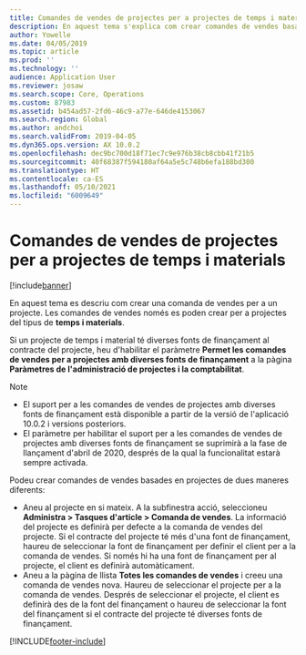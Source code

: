 ```yaml
---
title: Comandes de vendes de projectes per a projectes de temps i materials
description: En aquest tema s'explica com crear comandes de vendes basades en projectes per a projectes de temps i materials.
author: Yowelle
ms.date: 04/05/2019
ms.topic: article
ms.prod: ''
ms.technology: ''
audience: Application User
ms.reviewer: josaw
ms.search.scope: Core, Operations
ms.custom: 87983
ms.assetid: b454ad57-2fd6-46c9-a77e-646de4153067
ms.search.region: Global
ms.author: andchoi
ms.search.validFrom: 2019-04-05
ms.dyn365.ops.version: AX 10.0.2
ms.openlocfilehash: dec9bc700d18f71ec7c9e976b38cb8cbb41f21b5
ms.sourcegitcommit: 40f68387f594180af64a5e5c748b6efa188bd300
ms.translationtype: HT
ms.contentlocale: ca-ES
ms.lasthandoff: 05/10/2021
ms.locfileid: "6009649"
---
```

# <a name="project-sales-orders-for-time-and-material-projects"></a>Comandes de vendes de projectes per a projectes de temps i materials

[!include[banner](../includes/banner.md)]

En aquest tema es descriu com crear una comanda de vendes per a un projecte. Les comandes de vendes només es poden crear per a projectes del tipus de **temps i materials**.

Si un projecte de temps i material té diverses fonts de finançament al contracte del projecte, heu d'habilitar el paràmetre **Permet les comandes de vendes per a projectes amb diverses fonts de finançament** a la pàgina **Paràmetres de l'administració de projectes i la comptabilitat**. 

> [!NOTE]
> - El suport per a les comandes de vendes de projectes amb diverses fonts de finançament està disponible a partir de la versió de l'aplicació 10.0.2 i versions posteriors.
> - El paràmetre per habilitar el suport per a les comandes de vendes de projectes amb diverses fonts de finançament se suprimirà a la fase de llançament d'abril de 2020, després de la qual la funcionalitat estarà sempre activada.

Podeu crear comandes de vendes basades en projectes de dues maneres diferents:

- Aneu al projecte en si mateix. A la subfinestra acció, seleccioneu **Administra > Tasques d'article > Comanda de vendes**. La informació del projecte es definirà per defecte a la comanda de vendes del projecte. Si el contracte del projecte té més d'una font de finançament, haureu de seleccionar la font de finançament per definir el client per a la comanda de vendes. Si només hi ha una font de finançament per al projecte, el client es definirà automàticament.
- Aneu a la pàgina de llista **Totes les comandes de vendes** i creeu una comanda de vendes nova. Haureu de seleccionar el projecte per a la comanda de vendes. Després de seleccionar el projecte, el client es definirà des de la font del finançament o haureu de seleccionar la font del finançament si el contracte del projecte té diverses fonts de finançament.



[!INCLUDE[footer-include](../includes/footer-banner.md)]